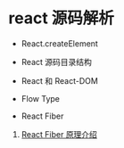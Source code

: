 # react 源码解析

- React.createElement

- React 源码目录结构

- React 和 React-DOM

- Flow Type

- React Fiber

1. [React Fiber 原理介绍](https://segmentfault.com/a/1190000018250127?utm_source=tag-newest)
